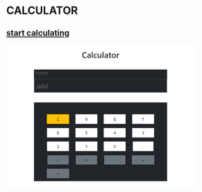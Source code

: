 # CALCULATOR

## [start calculating](https://calculator-js-pro.netlify.app/)
![](https://raw.githubusercontent.com/ceyhunresulov/js-calculator/34ba53d0a1dc14e8a642be6592e886024ce681cc/img/calc.png)

